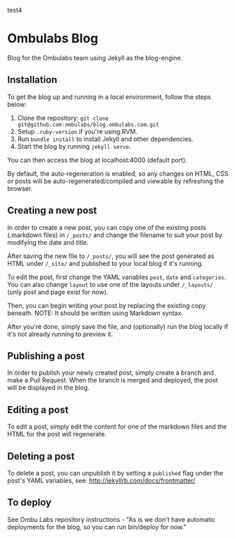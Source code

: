 test4
# Ombulabs Blog

Blog for the Ombulabs team using Jekyll as the blog-engine.

## Installation

To get the blog up and running in a local environment, follow the steps below:

1. Clone the repository: `git clone git@github.com:ombulabs/blog.ombulabs.com.git`
2. Setup `.ruby-version` if you're using RVM.
3. Run `bundle install` to install Jekyll and other dependencies.
4. Start the blog by running `jekyll serve`.

You can then access the blog at localhost:4000 (default port).

By default, the auto-regeneration is enabled, so any changes on HTML, CSS or posts will be auto-regenerated/compiled and viewable by refreshing the browser.  

## Creating a new post

In order to create a new post, you can copy one of the existing posts (.markdown files) in `/_posts/` and change the filename to suit your post by modifying the date and title.

After saving the new file to `/_posts/`, you will see the post generated as HTML under `/_site/` and published to your local blog if it's running.

To edit the post, first change the YAML variables `post`, `date` and `categories`. You can also change `layout` to use one of the layouts under `/_layouts/` (only post and page exist for now).

Then, you can begin writing your post by replacing the existing copy beneath. NOTE: It should be written using Markdown syntax.

After you're done, simply save the file, and (optionally) run the blog locally if it's not already running to preview it.

## Publishing a post

In order to publish your newly created post, simply create a branch and make a Pull Request. When the branch is merged and deployed, the post will be displayed in the blog.  

## Editing a post

To edit a post, simply edit the content for one of the markdown files and the HTML for the post will regenerate.

## Deleting a post

To delete a post, you can unpublish it by setting a `published` flag under the post's YAML variables, see: http://jekyllrb.com/docs/frontmatter/

## To deploy

See Ombu Labs repository instructions - "As is we don't have automatic deployments for the blog, so you can run bin/deploy for now."
